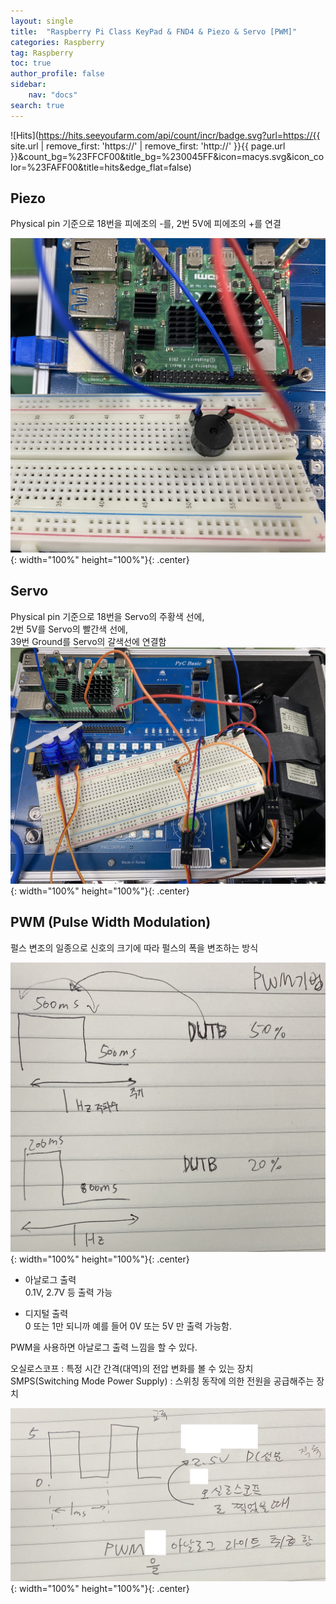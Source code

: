 ```yaml
---
layout: single
title:  "Raspberry Pi Class KeyPad & FND4 & Piezo & Servo [PWM]"
categories: Raspberry
tag: Raspberry
toc: true
author_profile: false
sidebar:
    nav: "docs"
search: true
---
```


![Hits](https://hits.seeyoufarm.com/api/count/incr/badge.svg?url=https://{{ site.url | remove_first: 'https://' | remove_first: 'http://' }}{{ page.url }}&count_bg=%23FFCF00&title_bg=%230045FF&icon=macys.svg&icon_color=%23FAFF00&title=hits&edge_flat=false)

## Piezo  
Physical pin 기준으로 18번을 피에조의 -를, 2번 5V에 피에조의 +를 연결  

![01_piezo](/images/2024-11-14-Raspberry_class/01_piezo.jpg){: width="100%" height="100%"}{: .center}  

## Servo  
Physical pin 기준으로 
18번을 Servo의 주황색 선에,  
2번 5V를 Servo의 빨간색 선에,  
39번 Ground를 Servo의 갈색선에 연결함  
![02_servo](/images/2024-11-14-Raspberry_class/02_servo.jpg){: width="100%" height="100%"}{: .center}  

## PWM (Pulse Width Modulation)  
펄스 변조의 일종으로 신호의 크기에 따라 펄스의 폭을 변조하는 방식  

![02_pwm_01](/images/2024-11-14-Raspberry_class/02_pwm_01.jpg){: width="100%" height="100%"}{: .center}  
  
- 아날로그 출력  
0.1V, 2.7V 등 출력 가능  

- 디지털 출력  
0 또는 1만 되니까 예를 들어 0V 또는 5V 만 출력 가능함.  
  
PWM을 사용하면 아날로그 출력 느낌을 할 수 있다.  
  
오실로스코프 : 특정 시간 간격(대역)의 전압 변화를 볼 수 있는 장치  
SMPS(Switching Mode Power Supply) : 스위칭 동작에 의한 전원을 공급해주는 장치  

![02_pwm_02](/images/2024-11-14-Raspberry_class/02_pwm_02.jpg){: width="100%" height="100%"}{: .center}  